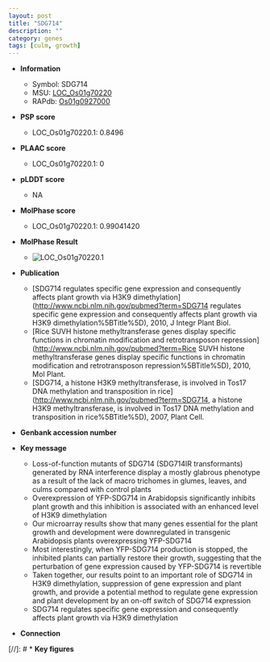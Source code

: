 ```yaml
---
layout: post
title: "SDG714"
description: ""
category: genes
tags: [culm, growth]
---
```


* **Information**  
    + Symbol: SDG714  
    + MSU: [LOC_Os01g70220](http://rice.plantbiology.msu.edu/cgi-bin/ORF_infopage.cgi?orf=LOC_Os01g70220)  
    + RAPdb: [Os01g0927000](http://rapdb.dna.affrc.go.jp/viewer/gbrowse_details/irgsp1?name=Os01g0927000)  

* **PSP score**  
    + LOC_Os01g70220.1: 0.8496 

* **PLAAC score**  
    + LOC_Os01g70220.1: 0 

* **pLDDT score**
    + NA


* **MolPhase score**
    + LOC_Os01g70220.1: 0.99041420

* **MolPhase Result**
    + ![LOC_Os01g70220.1](https://304243504.github.io/Pictures/LOC_Os01g/LOC_Os01g70220.1.png)

* **Publication**  
    + [SDG714 regulates specific gene expression and consequently affects plant growth via H3K9 dimethylation](http://www.ncbi.nlm.nih.gov/pubmed?term=SDG714 regulates specific gene expression and consequently affects plant growth via H3K9 dimethylation%5BTitle%5D), 2010, J Integr Plant Biol.
    + [Rice SUVH histone methyltransferase genes display specific functions in chromatin modification and retrotransposon repression](http://www.ncbi.nlm.nih.gov/pubmed?term=Rice SUVH histone methyltransferase genes display specific functions in chromatin modification and retrotransposon repression%5BTitle%5D), 2010, Mol Plant.
    + [SDG714, a histone H3K9 methyltransferase, is involved in Tos17 DNA methylation and transposition in rice](http://www.ncbi.nlm.nih.gov/pubmed?term=SDG714, a histone H3K9 methyltransferase, is involved in Tos17 DNA methylation and transposition in rice%5BTitle%5D), 2007, Plant Cell.

* **Genbank accession number**  

* **Key message**  
    + Loss-of-function mutants of SDG714 (SDG714IR transformants) generated by RNA interference display a mostly glabrous phenotype as a result of the lack of macro trichomes in glumes, leaves, and culms compared with control plants
    + Overexpression of YFP-SDG714 in Arabidopsis significantly inhibits plant growth and this inhibition is associated with an enhanced level of H3K9 dimethylation
    + Our microarray results show that many genes essential for the plant growth and development were downregulated in transgenic Arabidopsis plants overexpressing YFP-SDG714
    + Most interestingly, when YFP-SDG714 production is stopped, the inhibited plants can partially restore their growth, suggesting that the perturbation of gene expression caused by YFP-SDG714 is revertible
    + Taken together, our results point to an important role of SDG714 in H3K9 dimethylation, suppression of gene expression and plant growth, and provide a potential method to regulate gene expression and plant development by an on-off switch of SDG714 expression
    + SDG714 regulates specific gene expression and consequently affects plant growth via H3K9 dimethylation

* **Connection**  

[//]: # * **Key figures**  


